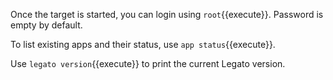 Once the target is started, you can login using `root`{{execute}}.
Password is empty by default.

To list existing apps and their status, use `app status`{{execute}}.

Use `legato version`{{execute}} to print the current Legato version.

